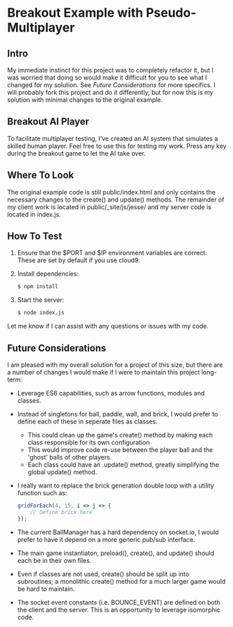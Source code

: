 # Breakout Example with Pseudo-Multiplayer

## Intro
My immediate instinct for this project was to completely refactor it, but I was
worried that doing so would make it difficult for you to see what I changed for 
my solution. See *Future Considerations* for more specifics. I will probably 
fork this project and do it differently, but for now this is my solution with
minimal changes to the original example.

## Breakout AI Player
To facilitate multiplayer testing, I've created an AI system that simulates a 
skilled human player.  Feel free to use this for testing my work.  Press any key 
during the breakout game to let the AI take over.

## Where To Look
The original example code is still public/index.html and only contains the 
necessary changes to the create() and update() methods.  The remainder of my 
client work is located in public/_site/js/jesse/ and my server code is located 
in index.js.

## How To Test

1. Ensure that the $PORT and $IP environment variables are correct. These are
   set by default if you use cloud9.
2. Install dependencies:

    ```sh
    $ npm install
    ```
    
3. Start the server:

    ```sh
    $ node index.js
    ```

Let me know if I can assist with any questions or issues with my code.

## Future Considerations
I am pleased with my overall solution for a project of this size, but there are
a number of changes I would make if I were to maintain this project long-term:

- Leverage ES6 capabilities, such as arrow functions, modules and classes.
- Instead of singletons for ball, paddle, wall, and brick, I would prefer to
  define each of these in seperate files as classes.
  - This could clean up the game's create() method by making each class
   responsible for its own configuration
  - This would improve code re-use between the player ball and the 'ghost' balls 
   of other players.
  - Each class could have an .update() method, greatly simplifying the global
   update() method.
- I really want to replace the brick generation double loop with a utility
  function such as: 

    ```javascript
    gridForEach(4, 15, i => j => {
        // Define brick here
    });
    ```
    
- The current BallManager has a hard dependency on socket.io, I would prefer to 
  have it depend on a more generic pub/sub interface.
- The main game instantiaton, preload(), create(), and update() should each be
  in their own files.
- Even if classes are not used, create() should be split up into subroutines;
  a monolithic create() method for a much larger game would be hard to maintain.
- The socket event constants (i.e. BOUNCE_EVENT) are defined on both the client
  and the server.  This is an opportunity to leverage isomorphic code.




